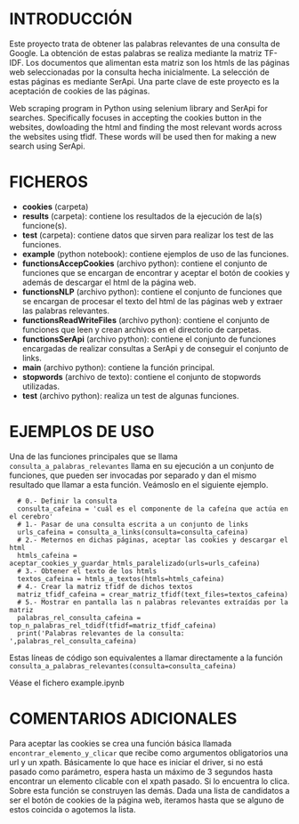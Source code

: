 # INTRODUCCIÓN

Este proyecto trata de obtener las palabras relevantes de una consulta de Google. La obtención de estas palabras se realiza mediante la matriz TF-IDF. Los documentos que alimentan esta matriz son los htmls de las páginas web seleccionadas por la consulta hecha inicialmente. La selección de estas páginas es mediante SerApi. Una parte clave de este proyecto es la aceptación de cookies de las páginas. 

Web scraping program in Python using selenium library and SerApi for searches. Specifically focuses in accepting the cookies button in the websites, dowloading the html and finding the most relevant words across the websites using tfidf. These words will be used then for making a new search using SerApi.

# FICHEROS

- **cookies** (carpeta)
- **results** (carpeta): contiene los resultados de la ejecución de la(s) funcione(s).
- **test** (carpeta): contiene datos que sirven para realizar los test de las funciones.
- **example** (python notebook): contiene ejemplos de uso de las funciones.
- **functionsAccepCookies** (archivo python): contiene el conjunto de funciones que se encargan de encontrar y aceptar el botón de cookies y además de descargar el html de la página web.
- **functionsNLP** (archivo python): contiene el conjunto de funciones que se encargan de procesar el texto del html de las páginas web y extraer las palabras relevantes.
- **functionsReadWriteFiles** (archivo python): contiene el conjunto de funciones que leen y crean archivos en el directorio de carpetas.
- **functionsSerApi** (archivo python): contiene el conjunto de funciones encargadas de realizar consultas a SerApi y de conseguir el conjunto de links.
- **main** (archivo python): contiene la función principal.
- **stopwords** (archivo de texto): contiene el conjunto de stopwords utilizadas.
- **test** (archivo python): realiza un test de algunas funciones.

# EJEMPLOS DE USO

Una de las funciones principales que se llama `consulta_a_palabras_relevantes` llama en su ejecución a un conjunto de funciones, que pueden ser invocadas por separado y dan el mismo resultado que llamar a esta función.
Veámoslo en el siguiente ejemplo. 

      # 0.- Definir la consulta
      consulta_cafeina = 'cuál es el componente de la cafeína que actúa en el cerebro'
      # 1.- Pasar de una consulta escrita a un conjunto de links
      urls_cafeina = consulta_a_links(consulta=consulta_cafeina)
      # 2.- Meternos en dichas páginas, aceptar las cookies y descargar el html
      htmls_cafeina = aceptar_cookies_y_guardar_htmls_paralelizado(urls=urls_cafeina)
      # 3.- Obtener el texto de los htmls
      textos_cafeina = htmls_a_textos(htmls=htmls_cafeina)
      # 4.- Crear la matriz tfidf de dichos textos
      matriz_tfidf_cafeina = crear_matriz_tfidf(text_files=textos_cafeina)
      # 5.- Mostrar en pantalla las n palabras relevantes extraídas por la matriz
      palabras_rel_consulta_cafeina = top_n_palabras_rel_tdidf(tfidf=matriz_tfidf_cafeina)
      print('Palabras relevantes de la consulta: ',palabras_rel_consulta_cafeina)

Estas líneas de código son equivalentes a llamar directamente a la función `consulta_a_palabras_relevantes(consulta=consulta_cafeina)`

Véase el fichero example.ipynb

# COMENTARIOS ADICIONALES

Para aceptar las cookies se crea una función básica llamada `encontrar_elemento_y_clicar` que recibe como argumentos obligatorios una url y un xpath. Básicamente lo que hace es iniciar el driver, si no está pasado como parámetro, espera hasta un máximo de 3 segundos hasta encontrar un elemento clicable con el xpath pasado. Si lo encuentra lo clica.
Sobre esta función se construyen las demás. 
Dada una lista de candidatos a ser el botón de cookies de la página web, iteramos hasta que se alguno de estos coincida o agotemos la lista.

